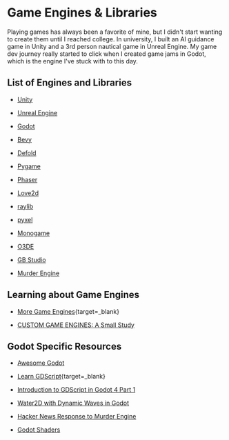 # Game Engines & Libraries

Playing games has always been a favorite of mine, but I didn't start wanting to create them until I reached college. In university, I built an AI guidance game in Unity and a 3rd person nautical game in Unreal Engine. My game dev journey really started to click when I created game jams in Godot, which is the engine I've stuck with to this day.

## List of Engines and Libraries

- [Unity](https://unity.com/)

- [Unreal Engine](https://www.unrealengine.com/en-US)

- [Godot](https://godotengine.org/)

- [Bevy](https://bevyengine.org/)

- [Defold](https://defold.com/)

- [Pygame](https://www.pygame.org/news)

- [Phaser](https://github.com/photonstorm/phaser)

- [Love2d](https://love2d.org/)

- [raylib](https://www.raylib.com/)

- [pyxel](https://github.com/kitao/pyxel)

- [Monogame](https://www.monogame.net/)

- [O3DE](https://o3de.org/)

- [GB Studio](https://www.gbstudio.dev/)

- [Murder Engine](https://github.com/isadorasophia/murder)

## Learning about Game Engines

- [More Game Engines](https://github.com/Gforcex/OpenGraphic){target=_blank}

- [CUSTOM GAME ENGINES: A Small Study](https://gist.github.com/raysan5/909dc6cf33ed40223eb0dfe625c0de74?s=35)

## Godot Specific Resources

- [Awesome Godot](https://github.com/godotengine/awesome-godot)

- [Learn GDScript](https://github.com/GDQuest/learn-gdscript){target=_blank}

- [Introduction to GDScript in Godot 4 Part 1](https://www.kodeco.com/38442713-introduction-to-gdscript-in-godot-4-part-1?s=35)

- [Water2D with Dynamic Waves in Godot](https://www.reddit.com/r/godot/comments/nq1nlf/tutorial_water_2d_with_dynamic_waves_in_godot/?utm_medium=android_app&utm_source=share)

- [Hacker News Response to Murder Engine](https://news.ycombinator.com/item?id=38581852)

- [Godot Shaders](https://godotshaders.com/)